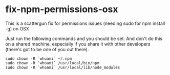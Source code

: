 fix-npm-permissions-osx
=======================

This is a scattergun fix for permissions issues (needing sudo for npm install -g) on OSX

Just run the following commands and you should be set. And don't do this on a shared machine,
especially if you share it with other developers (there's got to be one of you out there).

```
sudo chown -R `whoami` ~/.npm
sudo chown -R `whoami` /usr/local/bin/npm
sudo chown -R `whoami` /usr/local/lib/node_modules
```
